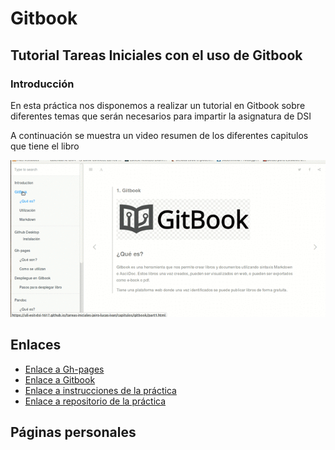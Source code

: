 # Gitbook

## Tutorial Tareas Iniciales con el uso de Gitbook


### Introducción

En esta práctica nos disponemos a realizar un tutorial en Gitbook sobre diferentes temas que serán necesarios
para impartir la asignatura de DSI

A continuación se muestra un video resumen de los diferentes capitulos que tiene el libro

![gif](txt/gif/video.GIF)


## Enlaces

* [Enlace a Gh-pages](https://ull-esit-dsi-1617.github.io/tareas-iniciales-jairo-lucas-ivan/)
* [Enlace a Gitbook](https://www.gitbook.com/book/alu0100785265/tarea-inicial/details)
* [Enlace a instrucciones de la práctica]()
* [Enlace a repositorio de la práctica](https://github.com/ULL-ESIT-DSI-1617/tareas-iniciales-jairo-lucas-ivan.git)


## Páginas personales
